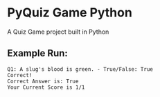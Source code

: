 # PyQuiz Game Python
 
A Quiz Game project built in Python

## Example Run:
```
Q1: A slug's blood is green. - True/False: True
Correct!
Correct Answer is: True
Your Current Score is 1/1
```